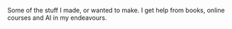 Some of the stuff I made, or wanted to make.
I get help from books, online courses and AI in my endeavours.
